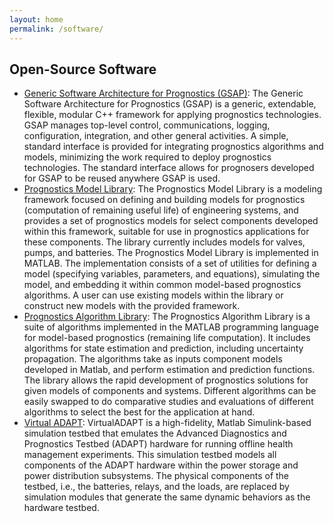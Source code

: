 ```yaml
---
layout: home
permalink: /software/
---
```


## Open-Source Software
- <a href="https://github.com/nasa/GSAP/">Generic Software Architecture for Prognostics (GSAP)</a>: The Generic Software Architecture for Prognostics (GSAP) is a generic, extendable, flexible, modular C++ framework for applying prognostics technologies. GSAP manages top-level control, communications, logging, configuration, integration, and other general activities. A simple, standard interface is provided for integrating prognostics algorithms and models, minimizing the work required to deploy prognostics technologies. The standard interface allows for prognosers developed for GSAP to be reused anywhere GSAP is used.
- <a href="https://github.com/nasa/PrognosticsModelLibrary/">Prognostics Model Library</a>: The Prognostics Model Library is a modeling framework focused on defining and building models for prognostics (computation of remaining useful life) of engineering systems, and provides a set of prognostics models for select components developed within this framework, suitable for use in prognostics applications for these components. The library currently includes models for valves, pumps, and batteries. The Prognostics Model Library is implemented in MATLAB. The implementation consists of a set of utilities for defining a model (specifying variables, parameters, and equations), simulating the model, and embedding it within common model-based prognostics algorithms. A user can use existing models within the library or construct new models with the provided framework.
- <a href="https://github.com/nasa/PrognosticsAlgorithmLibrary/">Prognostics Algorithm Library</a>: The Prognostics Algorithm Library is a suite of algorithms implemented in the MATLAB programming language for model-based prognostics (remaining life computation). It includes algorithms for state estimation and prediction, including uncertainty propagation. The algorithms take as inputs component models developed in Matlab, and perform estimation and prediction functions. The library allows the rapid development of prognostics solutions for given models of components and systems. Different algorithms can be easily swapped to do comparative studies and evaluations of different algorithms to select the best for the application at hand.
- <a href="https://github.com/nasa/VirtualADAPT/">Virtual ADAPT</a>:
VirtualADAPT is a high-fidelity, Matlab Simulink-based simulation testbed that emulates the Advanced Diagnostics and Prognostics Testbed (ADAPT) hardware for running offline health management experiments. This simulation testbed models all components of the ADAPT hardware within the power storage and power distribution subsystems. The physical components of the testbed, i.e., the batteries, relays, and the loads, are replaced by simulation modules that generate the same dynamic behaviors as the hardware testbed.
